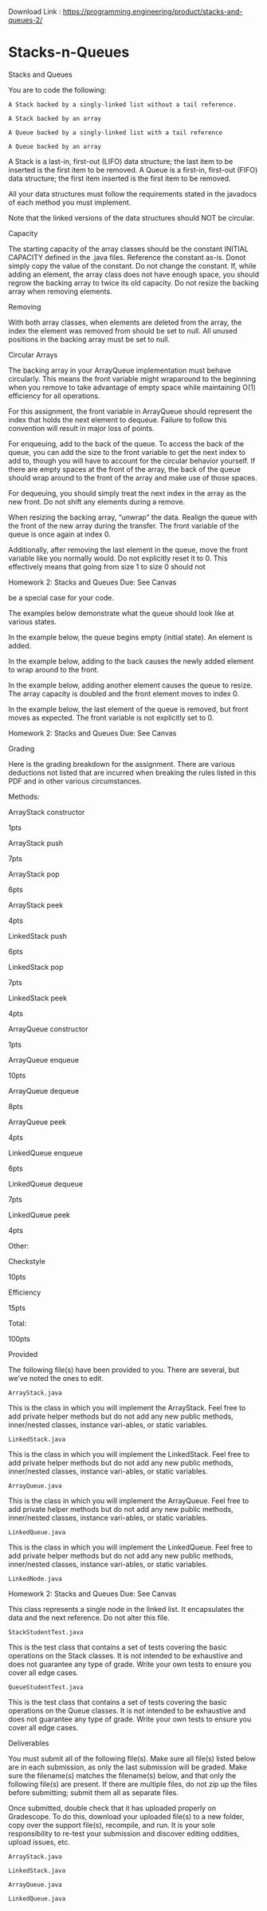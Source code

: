 Download Link : https://programming.engineering/product/stacks-and-queues-2/

# Stacks-n-Queues
Stacks and Queues



You are to code the following:

    A Stack backed by a singly-linked list without a tail reference.

    A Stack backed by an array

    A Queue backed by a singly-linked list with a tail reference

    A Queue backed by an array

A Stack is a last-in, first-out (LIFO) data structure; the last item to be inserted is the first item to be removed. A Queue is a first-in, first-out (FIFO) data structure; the first item inserted is the first item to be removed.

All your data structures must follow the requirements stated in the javadocs of each method you must implement.

Note that the linked versions of the data structures should NOT be circular.

Capacity

The starting capacity of the array classes should be the constant INITIAL CAPACITY defined in the .java files. Reference the constant as-is. Donot simply copy the value of the constant. Do not change the constant. If, while adding an element, the array class does not have enough space, you should regrow the backing array to twice its old capacity. Do not resize the backing array when removing elements.

Removing

With both array classes, when elements are deleted from the array, the index the element was removed from should be set to null. All unused positions in the backing array must be set to null.

Circular Arrays

The backing array in your ArrayQueue implementation must behave circularly. This means the front variable might wraparound to the beginning when you remove to take advantage of empty space while maintaining O(1) efficiency for all operations.

For this assignment, the front variable in ArrayQueue should represent the index that holds the next element to dequeue. Failure to follow this convention will result in major loss of points.

For enqueuing, add to the back of the queue. To access the back of the queue, you can add the size to the front variable to get the next index to add to, though you will have to account for the circular behavior yourself. If there are empty spaces at the front of the array, the back of the queue should wrap around to the front of the array and make use of those spaces.

For dequeuing, you should simply treat the next index in the array as the new front. Do not shift any elements during a remove.

When resizing the backing array, “unwrap” the data. Realign the queue with the front of the new array during the transfer. The front variable of the queue is once again at index 0.

Additionally, after removing the last element in the queue, move the front variable like you normally would. Do not explicitly reset it to 0. This effectively means that going from size 1 to size 0 should not

Homework 2: Stacks and Queues Due: See Canvas

be a special case for your code.

The examples below demonstrate what the queue should look like at various states.

In the example below, the queue begins empty (initial state). An element is added.

In the example below, adding to the back causes the newly added element to wrap around to the front.

In the example below, adding another element causes the queue to resize. The array capacity is doubled and the front element moves to index 0.

In the example below, the last element of the queue is removed, but front moves as expected. The front variable is not explicitly set to 0.

Homework 2: Stacks and Queues Due: See Canvas

Grading

Here is the grading breakdown for the assignment. There are various deductions not listed that are incurred when breaking the rules listed in this PDF and in other various circumstances.

Methods:
	
	

ArrayStack constructor
	

1pts
	

ArrayStack push
	

7pts
	

ArrayStack pop
	

6pts
	

ArrayStack peek
	

4pts
	

LinkedStack push
	

6pts
	

LinkedStack pop
	

7pts
	

LinkedStack peek
	

4pts
	

ArrayQueue constructor
	

1pts
	

ArrayQueue enqueue
	

10pts
	

ArrayQueue dequeue
	

8pts
	

ArrayQueue peek
	

4pts
	

LinkedQueue enqueue
	

6pts
	

LinkedQueue dequeue
	

7pts
	

LinkedQueue peek
	

4pts
	

Other:
	
	

Checkstyle
	

10pts
	

Efficiency
	

15pts
	

Total:
	

100pts
	

Provided

The following file(s) have been provided to you. There are several, but we’ve noted the ones to edit.

    ArrayStack.java

This is the class in which you will implement the ArrayStack. Feel free to add private helper methods but do not add any new public methods, inner/nested classes, instance vari-ables, or static variables.

    LinkedStack.java

This is the class in which you will implement the LinkedStack. Feel free to add private helper methods but do not add any new public methods, inner/nested classes, instance vari-ables, or static variables.

    ArrayQueue.java

This is the class in which you will implement the ArrayQueue. Feel free to add private helper methods but do not add any new public methods, inner/nested classes, instance vari-ables, or static variables.

    LinkedQueue.java

This is the class in which you will implement the LinkedQueue. Feel free to add private helper methods but do not add any new public methods, inner/nested classes, instance vari-ables, or static variables.

    LinkedNode.java

Homework 2: Stacks and Queues Due: See Canvas

This class represents a single node in the linked list. It encapsulates the data and the next reference. Do not alter this file.

    StackStudentTest.java

This is the test class that contains a set of tests covering the basic operations on the Stack classes. It is not intended to be exhaustive and does not guarantee any type of grade. Write your own tests to ensure you cover all edge cases.

    QueueStudentTest.java

This is the test class that contains a set of tests covering the basic operations on the Queue classes. It is not intended to be exhaustive and does not guarantee any type of grade. Write your own tests to ensure you cover all edge cases.

Deliverables

You must submit all of the following file(s). Make sure all file(s) listed below are in each submission, as only the last submission will be graded. Make sure the filename(s) matches the filename(s) below, and that only the following file(s) are present. If there are multiple files, do not zip up the files before submitting; submit them all as separate files.

Once submitted, double check that it has uploaded properly on Gradescope. To do this, download your uploaded file(s) to a new folder, copy over the support file(s), recompile, and run. It is your sole responsibility to re-test your submission and discover editing oddities, upload issues, etc.

    ArrayStack.java

    LinkedStack.java

    ArrayQueue.java

    LinkedQueue.java

